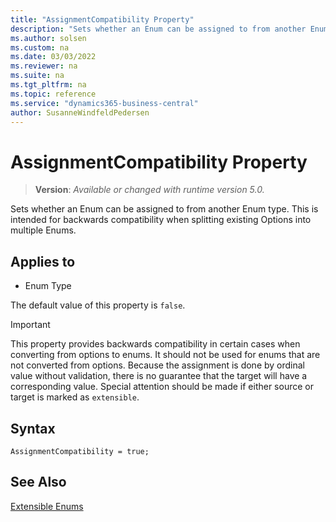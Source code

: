 ```yaml
---
title: "AssignmentCompatibility Property"
description: "Sets whether an Enum can be assigned to from another Enum type."
ms.author: solsen
ms.custom: na
ms.date: 03/03/2022
ms.reviewer: na
ms.suite: na
ms.tgt_pltfrm: na
ms.topic: reference
ms.service: "dynamics365-business-central"
author: SusanneWindfeldPedersen
---
```

[//]: # (START>DO_NOT_EDIT)
[//]: # (IMPORTANT:Do not edit any of the content between here and the END>DO_NOT_EDIT.)
[//]: # (Any modifications should be made in the .xml files in the ModernDev repo.)
# AssignmentCompatibility Property
> **Version**: _Available or changed with runtime version 5.0._

Sets whether an Enum can be assigned to from another Enum type. This is intended for backwards compatibility when splitting existing Options into multiple Enums.

## Applies to
-   Enum Type

[//]: # (IMPORTANT: END>DO_NOT_EDIT)

The default value of this property is `false`.

> [!IMPORTANT]  
> This property provides backwards compatibility in certain cases when converting from options to enums. It should not be used for enums that are not converted from options. 
> Because the assignment is done by ordinal value without validation, there is no guarantee that the target will have a corresponding value. Special attention should be made if either source or target is marked as `extensible`.


## Syntax

```AL
AssignmentCompatibility = true;
```


## See Also
[Extensible Enums](../devenv-extensible-enums.md)  